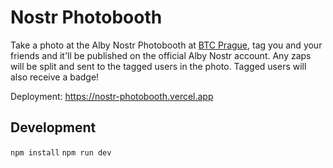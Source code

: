 # Nostr Photobooth
Take a photo at the Alby Nostr Photobooth at [BTC Prague](https://www.btcprague.com), tag you and your friends and it'll be published on the official Alby Nostr account. Any zaps will be split and sent to the tagged users in the photo. Tagged users will also receive a badge!

Deployment: https://nostr-photobooth.vercel.app

## Development

`npm install`
`npm run dev`